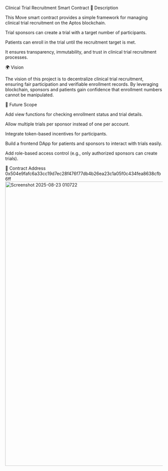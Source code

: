 Clinical Trial Recruitment Smart Contract
📌 Description

This Move smart contract provides a simple framework for managing clinical trial recruitment on the Aptos blockchain.

Trial sponsors can create a trial with a target number of participants.

Patients can enroll in the trial until the recruitment target is met.

It ensures transparency, immutability, and trust in clinical trial recruitment processes.

🌍 Vision

The vision of this project is to decentralize clinical trial recruitment, ensuring fair participation and verifiable enrollment records. By leveraging blockchain, sponsors and patients gain confidence that enrollment numbers cannot be manipulated.

🚀 Future Scope

Add view functions for checking enrollment status and trial details.

Allow multiple trials per sponsor instead of one per account.

Integrate token-based incentives for participants.

Build a frontend DApp for patients and sponsors to interact with trials easily.

Add role-based access control (e.g., only authorized sponsors can create trials).

📜 Contract Address
0x504e9fafc6a33cc19d7ec28f476f77db4b26ea23c1a05f0c434fea8638cfb6ff
<img width="1882" height="907" alt="Screenshot 2025-08-23 010722" src="https://github.com/user-attachments/assets/e6280d5d-d172-452f-bd7a-e6fab4cc98c4" />

